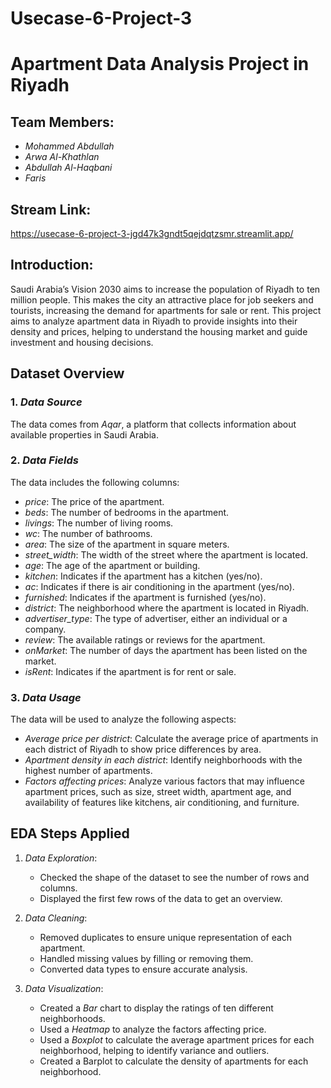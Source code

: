 # Usecase-6-Project-3
# Apartment Data Analysis Project in Riyadh



## Team Members:
- *Mohammed Abdullah*
- *Arwa Al-Khathlan*
- *Abdullah Al-Haqbani*
- *Faris*
## Stream Link:
https://usecase-6-project-3-jgd47k3gndt5qejdqtzsmr.streamlit.app/


  ## Introduction:
  Saudi Arabia’s Vision 2030 aims to increase the population of Riyadh to ten million people. This makes the city an attractive place for job seekers and tourists, increasing the demand for apartments for sale or rent. This project aims to analyze apartment data in Riyadh to provide insights into their density and prices, helping to understand the housing market and guide investment and housing decisions.

  ## Dataset Overview
### 1. *Data Source*  
   The data comes from *Aqar*, a platform that collects information about available properties in Saudi Arabia.

### 2. *Data Fields*  
   The data includes the following columns:

   - *price*: The price of the apartment.
   - *beds*: The number of bedrooms in the apartment.
   - *livings*: The number of living rooms.
   - *wc*: The number of bathrooms.
   - *area*: The size of the apartment in square meters.
   - *street_width*: The width of the street where the apartment is located.
   - *age*: The age of the apartment or building.
   - *kitchen*: Indicates if the apartment has a kitchen (yes/no).
   - *ac*: Indicates if there is air conditioning in the apartment (yes/no).
   - *furnished*: Indicates if the apartment is furnished (yes/no).
   - *district*: The neighborhood where the apartment is located in Riyadh.
   - *advertiser_type*: The type of advertiser, either an individual or a company.
   - *review*: The available ratings or reviews for the apartment.
   - *onMarket*: The number of days the apartment has been listed on the market.
   - *isRent*: Indicates if the apartment is for rent or sale.

### 3. *Data Usage*
   The data will be used to analyze the following aspects:

   - *Average price per district*: Calculate the average price of apartments in each district of Riyadh to show price differences by area.
   - *Apartment density in each district*: Identify neighborhoods with the highest number of apartments.
   - *Factors affecting prices*: Analyze various factors that may influence apartment prices, such as size, street width, apartment age, and availability of features like kitchens, air conditioning, and furniture.

## EDA Steps Applied

1. *Data Exploration*:
   - Checked the shape of the dataset to see the number of rows and columns.
   - Displayed the first few rows of the data to get an overview.

2. *Data Cleaning*:
   - Removed duplicates to ensure unique representation of each apartment.
   - Handled missing values by filling or removing them.
   - Converted data types to ensure accurate analysis.

3. *Data Visualization*:
   - Created a *Bar* chart to display the ratings of ten different neighborhoods.
   - Used a *Heatmap* to analyze the factors affecting price.
   - Used a *Boxplot* to calculate the average apartment prices for each neighborhood, helping to identify variance and outliers.
   - Created a Barplot to calculate the density of apartments for each neighborhood.

